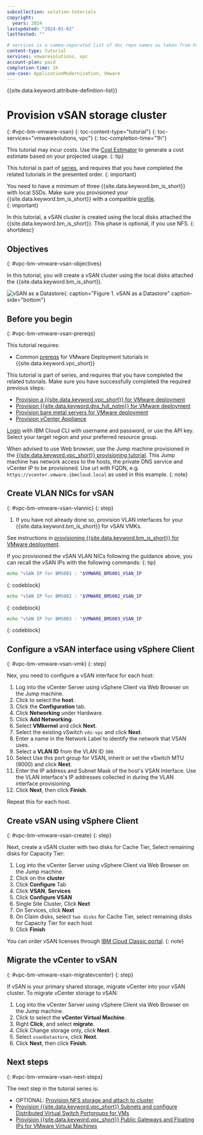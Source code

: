 ```yaml
---
subcollection: solution-tutorials
copyright:
  years: 2024
lastupdated: "2024-01-02"
lasttested: ""

# services is a comma-separated list of doc repo names as taken from https://github.ibm.com/cloud-docs/
content-type: tutorial
services: vmwaresolutions, vpc
account-plan: paid
completion-time: 1h
use-case: ApplicationModernization, Vmware
---
```

{{site.data.keyword.attribute-definition-list}}

# Provision vSAN storage cluster
{: #vpc-bm-vmware-vsan}
{: toc-content-type="tutorial"}
{: toc-services="vmwaresolutions, vpc"}
{: toc-completion-time="1h"}

This tutorial may incur costs. Use the [Cost Estimator](/estimator) to generate a cost estimate based on your projected usage.
{: tip}



This tutorial is part of [series](/docs/solution-tutorials?topic=solution-tutorials-vpc-bm-vmware#vpc-bm-vmware-objectives), and requires that you have completed the related tutorials in the presented order.
{: important}

You need to have a minimum of three {{site.data.keyword.bm_is_short}} with local SSDs. Make sure you provisioned your {{site.data.keyword.bm_is_short}} with a compatible [profile](/docs/vpc?topic=vpc-bare-metal-servers-profile#bare-metal-servers-profile-list).  
{: important}

In this tutorial, a vSAN cluster is created using the local disks attached the 	{{site.data.keyword.bm_is_short}}. This phase is optional, if you use NFS.
{: shortdesc}

## Objectives
{: #vpc-bm-vmware-vsan-objectives}

In this tutorial, you will create a vSAN cluster using the local disks attached the {{site.data.keyword.bm_is_short}}.

![vSAN as a Datastore](images/solution63-ryo-vmware-on-vpc/Self-Managed-Simple-20210813v1-VPC-vsan.svg "vSAN as a Datastore"){: caption="Figure 1. vSAN as a Datastore" caption-side="bottom"}


## Before you begin
{: #vpc-bm-vmware-vsan-prereqs}

This tutorial requires:

* Common [prereqs](/docs/solution-tutorials?topic=solution-tutorials-vpc-bm-vmware#vpc-bm-vmware-prereqs) for VMware Deployment tutorials in {{site.data.keyword.vpc_short}}

This tutorial is part of series, and requires that you have completed the related tutorials. Make sure you have successfully completed the required previous steps:

* [Provision a {{site.data.keyword.vpc_short}} for VMware deployment](/docs/solution-tutorials?topic=solution-tutorials-vpc-bm-vmware-vpc#vpc-bm-vmware-vpc)
* [Provision {{site.data.keyword.dns_full_notm}} for VMware deployment](/docs/solution-tutorials?topic=solution-tutorials-vpc-bm-vmware-dns#vpc-bm-vmware-dns)
* [Provision bare metal servers for VMware deployment](/docs/solution-tutorials?topic=solution-tutorials-vpc-bm-vmware-bms#vpc-bm-vmware-bms)
* [Provision vCenter Appliance](/docs/solution-tutorials?topic=solution-tutorials-vpc-bm-vmware-vcenter#vpc-bm-vmware-vcenter)

[Login](/docs/cli?topic=cli-getting-started) with IBM Cloud CLI with username and password, or use the API key. Select your target region and your preferred resource group.

When advised to use Web browser, use the Jump machine provisioned in the [{{site.data.keyword.vpc_short}} provisioning tutorial](/docs/solution-tutorials?topic=solution-tutorials-vpc-bm-vmware-vpc#vpc-bm-vmware-vpc). This Jump machine has network access to the hosts, the private DNS service and vCenter IP to be provisioned. Use url with FQDN, e.g. `https://vcenter.vmware.ibmcloud.local` as used in this example.
{: note}


## Create VLAN NICs for vSAN
{: #vpc-bm-vmware-vsan-vlannic}
{: step}

1. If you have not already done so, provision VLAN interfaces for your {{site.data.keyword.bm_is_short}} for vSAN VMKs.

See instructions in [provisioning {{site.data.keyword.bm_is_short}} for VMware deployment](/docs/solution-tutorials?topic=solution-tutorials-vpc-bm-vmware-bms#vpc-bm-vmware-bms#vpc-bm-vmware-bms-vlannic).

If you provisioned the vSAN VLAN NICs following the guidance above, you can recall the vSAN IPs with the following commands:
{: tip}

   ```sh
   echo "vSAN IP for BMS001 : "$VMWARE_BMS001_VSAN_IP
   ```
   {: codeblock}

   ```sh
   echo "vSAN IP for BMS002 : "$VMWARE_BMS002_VSAN_IP
   ```
   {: codeblock}

   ```sh
   echo "vSAN IP for BMS003 : "$VMWARE_BMS003_VSAN_IP
   ```
   {: codeblock}


## Configure a vSAN interface using vSphere Client
{: #vpc-bm-vmware-vsan-vmk}
{: step}

Nex, you need to configure a vSAN interface for each host:

1. Log into the vCenter Server using vSphere Client via Web Browser on the Jump machine.
2. Click to select the **host**.
3. Click the **Configuration** tab.
4. Click **Networking** under Hardware.
5. Click **Add Networking**.
6. Select **VMkernel** and click **Next**.
7. Select the existing vSwitch `vds-vpc` and click **Next**.
8. Enter a name in the Network Label to identify the network that VSAN uses.
9. Select a **VLAN ID** from the VLAN ID `300`.
10. Select Use this port group for VSAN, inherit or set the vSwitch MTU (9000) and click **Next**.
11. Enter the IP address and Subnet Mask of the host's VSAN Interface. Use the VLAN interface's IP addresses collected in during the VLAN interface provisioning.
12. Click **Next**, then click **Finish**.

Repeat this for each host.


## Create vSAN using vSphere Client
{: #vpc-bm-vmware-vsan-create}
{: step}

Next, create a vSAN cluster with two disks for Cache Tier, Select remaining disks for Capacity Tier:

1. Log into the vCenter Server using vSphere Client via Web Browser on the Jump machine.
2. Click on the **cluster**
3. Click **Configure** Tab
4. Click **VSAN**, **Services**
5. Click **Configure VSAN**
6. Single Site Cluster, Click **Next**
7. On Services, click **Next**
8. On Claim disks, select `two disks` for Cache Tier, select remaining disks for Capacity Tier for each host
9. Click **Finish**

You can order vSAN licenses through [IBM Cloud Classic portal](/classic/devices/vmwarelicenses).
{: note}

## Migrate the vCenter to vSAN
{: #vpc-bm-vmware-vsan-migratevcenter}
{: step}

If vSAN is your primary shared storage, migrate vCenter into your vSAN cluster. To migrate vCenter storage to vSAN:

1. Log into the vCenter Server using vSphere Client via Web Browser on the Jump machine.
2. Click to select the **vCenter Virtual Machine**.
3. Right **Click**, and select **migrate**.
4. Click Change storage only, click **Next**.
5. Select `vsanDatastore`, click **Next**.
6. Click **Next**, then click **Finish**.

## Next steps
{: #vpc-bm-vmware-vsan-next-steps}

The next step in the tutorial series is:

* OPTIONAL: [Provision NFS storage and attach to cluster](/docs/solution-tutorials?topic=solution-tutorials-vpc-bm-vmware-nfs#vpc-bm-vmware-nfs)
* [Provision {{site.data.keyword.vpc_short}} Subnets and configure Distributed Virtual Switch Portgroups for VMs](/docs/solution-tutorials?topic=solution-tutorials-vpc-bm-vmware-newvm#vpc-bm-vmware-newvm)
* [Provision {{site.data.keyword.vpc_short}} Public Gateways and Floating IPs for VMware Virtual Machines](/docs/solution-tutorials?topic=solution-tutorials-vpc-bm-vmware-pgwip#vpc-bm-vmware-pgwip)
